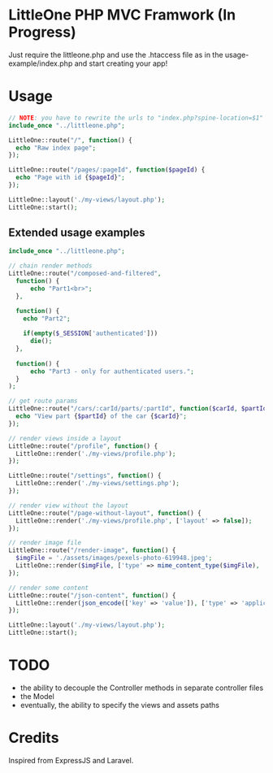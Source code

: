 # LittleOne PHP MVC Framwork (In Progress)
Just require the littleone.php and use the .htaccess file as in the usage-example/index.php and start creating your app!

# Usage
```php
// NOTE: you have to rewrite the urls to "index.php?spine-location=$1" as in my .htaccess example
include_once "../littleone.php";

LittleOne::route("/", function() {
  echo "Raw index page";
});

LittleOne::route("/pages/:pageId", function($pageId) {
  echo "Page with id {$pageId}";
});

LittleOne::layout('./my-views/layout.php');
LittleOne::start();
```

## Extended usage examples
```php
include_once "../littleone.php";

// chain render methods
LittleOne::route("/composed-and-filtered",
  function() {
      echo "Part1<br>";
  },

  function() {
    echo "Part2";
    
    if(empty($_SESSION['authenticated']))
      die();
  },
  
  function() {
      echo "Part3 - only for authenticated users.";
  }
);

// get route params
LittleOne::route("/cars/:carId/parts/:partId", function($carId, $partId) {
  echo "View part {$partId} of the car {$carId}";
});

// render views inside a layout
LittleOne::route("/profile", function() {
  LittleOne::render('./my-views/profile.php');
});

LittleOne::route("/settings", function() {
  LittleOne::render('./my-views/settings.php');
});

// render view without the layout
LittleOne::route("/page-without-layout", function() {
  LittleOne::render('./my-views/profile.php', ['layout' => false]);
});

// render image file
LittleOne::route("/render-image", function() {
  $imgFile = './assets/images/pexels-photo-619948.jpeg';
  LittleOne::render($imgFile, ['type' => mime_content_type($imgFile), 'layout' => false]);
});

// render some content
LittleOne::route("/json-content", function() {
  LittleOne::render(json_encode(['key' => 'value']), ['type' => 'application/json', 'input' => 'contents', 'layout' => false]);
});

LittleOne::layout('./my-views/layout.php');
LittleOne::start();
```

# TODO
- the ability to decouple the Controller methods in separate controller files
- the Model
- eventually, the ability to specify the views and assets paths

# Credits
Inspired from ExpressJS and Laravel.
